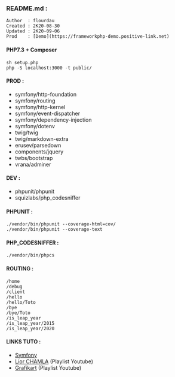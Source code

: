 ### README.md :
    Author  : flourdau
    Created : 2K20-08-30
    Updated : 2K20-09-06
    Prod    : [Demo](https://frameworkphp-demo.positive-link.net)

#### PHP7.3 + Composer
    sh setup.php
    php -S localhost:3000 -t public/


#### PROD :
* symfony/http-foundation
* symfony/routing
* symfony/http-kernel
* symfony/event-dispatcher
* symfony/dependency-injection
* symfony/dotenv
* twig/twig
* twig/markdown-extra
* erusev/parsedown
* components/jquery
* twbs/bootstrap
* vrana/adminer

#### DEV :
* phpunit/phpunit
* squizlabs/php_codesniffer


#### PHPUNIT :
    ./vendor/bin/phpunit --coverage-html=cov/
    ./vendor/bin/phpunit --coverage-text


#### PHP_CODESNIFFER :
    ./vendor/bin/phpcs


#### ROUTING :
    /home
    /debug
    /client
    /hello
    /hello/Toto
    /bye
    /bye/Toto
    /is_leap_year
    /is_leap_year/2015
    /is_leap_year/2020


#### LINKS TUTO :
* [Symfony](https://symfony.com/doc/current/create_framework/index.html)
* [Lior CHAMLA](https://www.youtube.com/watch?v=RIZiOGjOsQI&list=PLpUhHhXoxrjdk6VgTUrunQNlVZizBU4WF) (Playlist Youtube)
* [Grafikart](https://www.youtube.com/watch?v=2UlpVWI0uFY&list=PLjwdMgw5TTLXP6JWACTxDqun0jJ5_sYvK) (Playlist Youtube)
